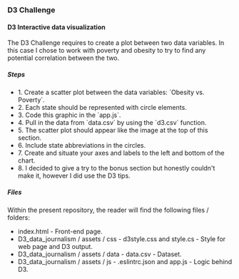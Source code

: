 <h3>D3 Challenge</h3>

<h4>D3 Interactive data visualization</h4>  


The D3 Challenge requires to create a plot between two data variables. In this case I chose to work with poverty and obesity to try to find any potential correlation between the two.

<h5>Steps</h5>
<ul>
<li>1. Create a scatter plot between the data variables: `Obesity vs. Poverty`.</li>
<li>2. Each state should be represented with circle elements.</li>
<li>3. Code this graphic in the `app.js`.</li>
<li>4. Pull in the data from `data.csv` by using the `d3.csv` function.</li>
<li>5. The scatter plot should appear like the image at the top of this section.</li>
<li>6. Include state abbreviations in the circles.</li>
<li>7. Create and situate your axes and labels to the left and bottom of the chart.</li>
<li>8. I decided to give a try to the bonus section but honestly couldn't make it, however I did use the D3 tips.</li>
</ul>

 <h5>Files</h5>  
 
 Within the present repository, the reader will find the following files / folders:
 <ul>
 <li>index.html - Front-end page. </li> 
 <li>D3_data_journalism / assets / css - d3style.css and style.cs - Style for web page and D3 output. </li>
 <li>D3_data_journalism / assets / data - data.csv - Dataset. </li>
 <li>D3_data_journalism / assets / js - .eslintrc.json and app.js - Logic behind D3. </li>
 </ul>

 
 
 
